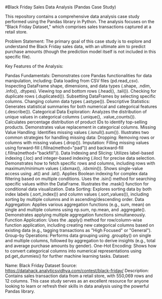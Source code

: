 #Black Friday Sales Data Analysis (Pandas Case Study)

This repository contains a comprehensive data analysis case study performed using the Pandas library in Python. The analysis focuses on the "Black Friday Dataset," which comprises sales transactions captured at a retail store.

Problem Statement: The primary goal of this case study is to explore and understand the Black Friday sales data, with an ultimate aim to predict purchase amounts (though the prediction model itself is not included in this specific file).

Key Features of the Analysis:

Pandas Fundamentals: Demonstrates core Pandas functionalities for data manipulation, including:
Data loading from CSV files (pd.read_csv).
Inspecting DataFrame shape, dimensions, and data types (.shape, .ndim, .info(), .dtypes).
Viewing top and bottom rows (.head(), .tail()).
Checking for duplicate rows (.duplicated()).
Subsetting DataFrames by selecting specific columns.
Changing column data types (.astype()).
Descriptive Statistics: Generates statistical summaries for both numerical and categorical features (.describe()).
Categorical Data Exploration:
Analyzes the distribution of unique values in categorical columns (.unique(), .value_counts()).
Calculates percentage distribution of product IDs to identify top-selling products.
Demonstrates value replacement in categorical columns.
Missing Value Handling:
Identifies missing values (.isnull().sum()).
Illustrates two common strategies for handling missing data:
Dropping: Removing rows or columns with missing values (.drop()).
Imputation: Filling missing values using forward-fill (.fillna(method="pad")) and backward-fill (.fillna(method="backfill")).
Data Indexing and Slicing:
Utilizes label-based indexing (.loc) and integer-based indexing (.iloc) for precise data selection.
Demonstrates how to fetch specific rows and columns, including rows with maximum/minimum values (.idxmax(), .idxmin()).
Shows single-value access using .at() and .iat().
Applies Boolean indexing for complex data filtering based on multiple conditions.
Uses the .isin() method for searching specific values within the DataFrame.
Illustrates the .mask() function for conditional data visualization.
Data Sorting: Explores sorting data by both index labels (.sort_index()) and column values (.sort_values()), including sorting by multiple columns and in ascending/descending order.
Data Aggregation:
Applies various aggregation functions (e.g., sum, mean) on single and multiple columns using np.sum, np.mean, and .aggregate().
Demonstrates applying multiple aggregation functions simultaneously.
Function Application: Uses the .apply() method for row/column-wise function application, including creating new categorical columns based on existing data (e.g., tagging transactions as "High Focused" or "General").
Group-by Operations: Performs data grouping using .groupby() on single and multiple columns, followed by aggregation to derive insights (e.g., total and average purchase amounts by gender).
One-Hot Encoding: Shows how to convert categorical columns into numerical representations using pd.get_dummies() for further machine learning tasks.
Dataset:

Name: Black Friday Dataset
Source: https://datahack.analyticsvidhya.com/contest/black-friday/
Description: Contains sales transaction data from a retail store, with 550,069 rows and 12 columns.
This case study serves as an excellent resource for anyone looking to learn or refresh their skills in data analysis using the powerful Pandas library.
